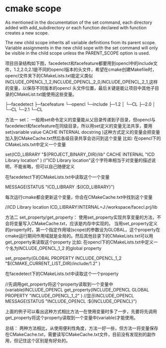 # cmake scope
As mentioned in the documentation of the set command, each directory added with add_subdirectory or each function declared with function creates a new scope.

The new child scope inherits all variable definitions from its parent scope. Variable assignments in the new child sope with the set command will only be visible in the child scope unless the PARENT_SCOPE option is used.

项目目录结构如下图，facedetect和facefeature都要用到opencl中的include文件，1.2,2.0,2.1是不同的opencl版本的头文件，希望在cmake创建Makefile时，opencl文件夹下的CMakeLists.txt能定义类似INCLUDE_OPENCL_1_2,INCLUDE_OPENCL_2_0,INCLUDE_OPENCL_2_1,这样的变量，以保存不同版本的opencl 头文件位置，最后关键是能让项目中其他子目录的CMakeList.txt能使用这些变量。

├─facedetect
├─facefeature
└─opencl
    └─include
       ├─1.2
       │  └─CL
       ├─2.0
       │  └─CL
       └─2.1
           └─CL

方法一 set：
一般用set命令定义的变量能从父目录传递到子目录，但opencl与facedetect和facefeature在同级目录，所以用set定义的变量无法共享，要用set(variable value CACHE INTERNAL docstring )这种方式定义的变量会把变量加入到CMakeCache.txt然后各级目录共享会访问到这个变量
比如:
在opencl下的CMakeLists.txt中定义一个变量

set(ICD_LIBRARY "${PROJECT_BINARY_DIR}/lib" CACHE INTERNAL "ICD Library location" )
//"ICD Library location"这个字符串相当于对变量的描述说明，不能省略，但可以自己随便定义

在facedetect下的CMakeLists.txt中读取这个一个变量

MESSAGE(STATUS "ICD_LIBRARY :${ICD_LIBRARY}")

每次运行cmake都会更新这个变量，你会在CMakeCache.txt中找到这个变量

//ICD Library location
ICD_LIBRARY:INTERNAL=J:/workspace/facecl.prj/lib

方法二 set_property/get_property：
使用set_property实现共享变量的方法，不会将变量写入CMakeCache.txt，应该是内存中实现的。
当用set_property定义的property时，第一个指定作用域(scope)的参数设为GLOBAL，这个property在cmake运行期间作用域就是全局的。然后其他目录下的CMakeLists.txt可以用get_property来读取这个property
比如:
在opencl下的CMakeLists.txt中定义一个名为INCLUDE_OPENCL_1_2 的global property

set_property(GLOBAL PROPERTY INCLUDE_OPENCL_1_2 "${CMAKE_CURRENT_LIST_DIR}/include/1.2" )

在facedetect下的CMakeLists.txt中读取这个一个property

//先调用get_property将这个property读取到一个变量中(variable)INCLUDE_OPENCL
get_property(INCLUDE_OPENCL GLOBAL PROPERTY "INCLUDE_OPENCL_1_2" )
//显示INCLUDE_OPENCL
MESSAGE(STATUS "INCLUDE_OPENCL :${INCLUDE_OPENCL}")

上面的例子可以看出这种方式相比方法一在使用变量时多了一步，先要将先调用get_property将这个property读取到一个变量中(variable)才能使用。

总结：
两种方法相比，从使用便利性角度，方法一好一些，但方法一将变量保存在CMakeCache.txt，需要读写CMakeCache.txt文件，目前没有发现别的副作用，但记住这个区别是有好处的。